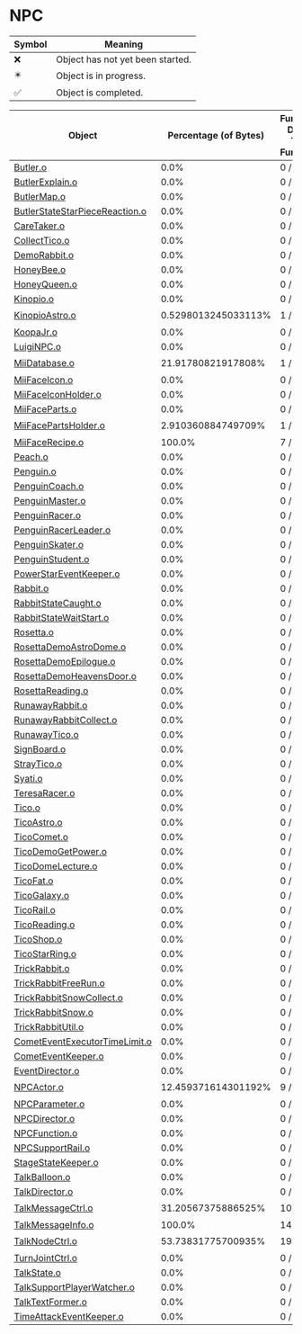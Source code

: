 # NPC
| Symbol | Meaning 
| ------------- | ------------- 
| :x: | Object has not yet been started. 
| :eight_pointed_black_star: | Object is in progress. 
| :white_check_mark: | Object is completed. 


| Object | Percentage (of Bytes) | Functions Done / Total Functions | Percentage (Functions) | Status 
| ------------- | ------------- | ------------- | ------------- | ------------- 
| [Butler.o](https://github.com/shibbo/Petari/blob/master/docs/lib/NPC/Butler.md) | 0.0% | 0 / 53 | 0.0% | :x: 
| [ButlerExplain.o](https://github.com/shibbo/Petari/blob/master/docs/lib/NPC/ButlerExplain.md) | 0.0% | 0 / 10 | 0.0% | :x: 
| [ButlerMap.o](https://github.com/shibbo/Petari/blob/master/docs/lib/NPC/ButlerMap.md) | 0.0% | 0 / 31 | 0.0% | :x: 
| [ButlerStateStarPieceReaction.o](https://github.com/shibbo/Petari/blob/master/docs/lib/NPC/ButlerStateStarPieceReaction.md) | 0.0% | 0 / 8 | 0.0% | :x: 
| [CareTaker.o](https://github.com/shibbo/Petari/blob/master/docs/lib/NPC/CareTaker.md) | 0.0% | 0 / 65 | 0.0% | :x: 
| [CollectTico.o](https://github.com/shibbo/Petari/blob/master/docs/lib/NPC/CollectTico.md) | 0.0% | 0 / 22 | 0.0% | :x: 
| [DemoRabbit.o](https://github.com/shibbo/Petari/blob/master/docs/lib/NPC/DemoRabbit.md) | 0.0% | 0 / 48 | 0.0% | :x: 
| [HoneyBee.o](https://github.com/shibbo/Petari/blob/master/docs/lib/NPC/HoneyBee.md) | 0.0% | 0 / 28 | 0.0% | :x: 
| [HoneyQueen.o](https://github.com/shibbo/Petari/blob/master/docs/lib/NPC/HoneyQueen.md) | 0.0% | 0 / 35 | 0.0% | :x: 
| [Kinopio.o](https://github.com/shibbo/Petari/blob/master/docs/lib/NPC/Kinopio.md) | 0.0% | 0 / 65 | 0.0% | :x: 
| [KinopioAstro.o](https://github.com/shibbo/Petari/blob/master/docs/lib/NPC/KinopioAstro.md) | 0.5298013245033113% | 1 / 22 | 4.545454545454546% | :eight_pointed_black_star: 
| [KoopaJr.o](https://github.com/shibbo/Petari/blob/master/docs/lib/NPC/KoopaJr.md) | 0.0% | 0 / 41 | 0.0% | :x: 
| [LuigiNPC.o](https://github.com/shibbo/Petari/blob/master/docs/lib/NPC/LuigiNPC.md) | 0.0% | 0 / 58 | 0.0% | :x: 
| [MiiDatabase.o](https://github.com/shibbo/Petari/blob/master/docs/lib/NPC/MiiDatabase.md) | 21.91780821917808% | 1 / 3 | 33.33333333333333% | :eight_pointed_black_star: 
| [MiiFaceIcon.o](https://github.com/shibbo/Petari/blob/master/docs/lib/NPC/MiiFaceIcon.md) | 0.0% | 0 / 8 | 0.0% | :x: 
| [MiiFaceIconHolder.o](https://github.com/shibbo/Petari/blob/master/docs/lib/NPC/MiiFaceIconHolder.md) | 0.0% | 0 / 7 | 0.0% | :x: 
| [MiiFaceParts.o](https://github.com/shibbo/Petari/blob/master/docs/lib/NPC/MiiFaceParts.md) | 0.0% | 0 / 13 | 0.0% | :x: 
| [MiiFacePartsHolder.o](https://github.com/shibbo/Petari/blob/master/docs/lib/NPC/MiiFacePartsHolder.md) | 2.910360884749709% | 1 / 20 | 5.0% | :eight_pointed_black_star: 
| [MiiFaceRecipe.o](https://github.com/shibbo/Petari/blob/master/docs/lib/NPC/MiiFaceRecipe.md) | 100.0% | 7 / 7 | 100.0% | :white_check_mark: 
| [Peach.o](https://github.com/shibbo/Petari/blob/master/docs/lib/NPC/Peach.md) | 0.0% | 0 / 7 | 0.0% | :x: 
| [Penguin.o](https://github.com/shibbo/Petari/blob/master/docs/lib/NPC/Penguin.md) | 0.0% | 0 / 27 | 0.0% | :x: 
| [PenguinCoach.o](https://github.com/shibbo/Petari/blob/master/docs/lib/NPC/PenguinCoach.md) | 0.0% | 0 / 40 | 0.0% | :x: 
| [PenguinMaster.o](https://github.com/shibbo/Petari/blob/master/docs/lib/NPC/PenguinMaster.md) | 0.0% | 0 / 10 | 0.0% | :x: 
| [PenguinRacer.o](https://github.com/shibbo/Petari/blob/master/docs/lib/NPC/PenguinRacer.md) | 0.0% | 0 / 64 | 0.0% | :x: 
| [PenguinRacerLeader.o](https://github.com/shibbo/Petari/blob/master/docs/lib/NPC/PenguinRacerLeader.md) | 0.0% | 0 / 30 | 0.0% | :x: 
| [PenguinSkater.o](https://github.com/shibbo/Petari/blob/master/docs/lib/NPC/PenguinSkater.md) | 0.0% | 0 / 54 | 0.0% | :x: 
| [PenguinStudent.o](https://github.com/shibbo/Petari/blob/master/docs/lib/NPC/PenguinStudent.md) | 0.0% | 0 / 22 | 0.0% | :x: 
| [PowerStarEventKeeper.o](https://github.com/shibbo/Petari/blob/master/docs/lib/NPC/PowerStarEventKeeper.md) | 0.0% | 0 / 12 | 0.0% | :x: 
| [Rabbit.o](https://github.com/shibbo/Petari/blob/master/docs/lib/NPC/Rabbit.md) | 0.0% | 0 / 54 | 0.0% | :x: 
| [RabbitStateCaught.o](https://github.com/shibbo/Petari/blob/master/docs/lib/NPC/RabbitStateCaught.md) | 0.0% | 0 / 20 | 0.0% | :x: 
| [RabbitStateWaitStart.o](https://github.com/shibbo/Petari/blob/master/docs/lib/NPC/RabbitStateWaitStart.md) | 0.0% | 0 / 37 | 0.0% | :x: 
| [Rosetta.o](https://github.com/shibbo/Petari/blob/master/docs/lib/NPC/Rosetta.md) | 0.0% | 0 / 25 | 0.0% | :x: 
| [RosettaDemoAstroDome.o](https://github.com/shibbo/Petari/blob/master/docs/lib/NPC/RosettaDemoAstroDome.md) | 0.0% | 0 / 33 | 0.0% | :x: 
| [RosettaDemoEpilogue.o](https://github.com/shibbo/Petari/blob/master/docs/lib/NPC/RosettaDemoEpilogue.md) | 0.0% | 0 / 9 | 0.0% | :x: 
| [RosettaDemoHeavensDoor.o](https://github.com/shibbo/Petari/blob/master/docs/lib/NPC/RosettaDemoHeavensDoor.md) | 0.0% | 0 / 33 | 0.0% | :x: 
| [RosettaReading.o](https://github.com/shibbo/Petari/blob/master/docs/lib/NPC/RosettaReading.md) | 0.0% | 0 / 16 | 0.0% | :x: 
| [RunawayRabbit.o](https://github.com/shibbo/Petari/blob/master/docs/lib/NPC/RunawayRabbit.md) | 0.0% | 0 / 61 | 0.0% | :x: 
| [RunawayRabbitCollect.o](https://github.com/shibbo/Petari/blob/master/docs/lib/NPC/RunawayRabbitCollect.md) | 0.0% | 0 / 17 | 0.0% | :x: 
| [RunawayTico.o](https://github.com/shibbo/Petari/blob/master/docs/lib/NPC/RunawayTico.md) | 0.0% | 0 / 39 | 0.0% | :x: 
| [SignBoard.o](https://github.com/shibbo/Petari/blob/master/docs/lib/NPC/SignBoard.md) | 0.0% | 0 / 8 | 0.0% | :x: 
| [StrayTico.o](https://github.com/shibbo/Petari/blob/master/docs/lib/NPC/StrayTico.md) | 0.0% | 0 / 36 | 0.0% | :x: 
| [Syati.o](https://github.com/shibbo/Petari/blob/master/docs/lib/NPC/Syati.md) | 0.0% | 0 / 88 | 0.0% | :x: 
| [TeresaRacer.o](https://github.com/shibbo/Petari/blob/master/docs/lib/NPC/TeresaRacer.md) | 0.0% | 0 / 51 | 0.0% | :x: 
| [Tico.o](https://github.com/shibbo/Petari/blob/master/docs/lib/NPC/Tico.md) | 0.0% | 0 / 71 | 0.0% | :x: 
| [TicoAstro.o](https://github.com/shibbo/Petari/blob/master/docs/lib/NPC/TicoAstro.md) | 0.0% | 0 / 3 | 0.0% | :x: 
| [TicoComet.o](https://github.com/shibbo/Petari/blob/master/docs/lib/NPC/TicoComet.md) | 0.0% | 0 / 46 | 0.0% | :x: 
| [TicoDemoGetPower.o](https://github.com/shibbo/Petari/blob/master/docs/lib/NPC/TicoDemoGetPower.md) | 0.0% | 0 / 11 | 0.0% | :x: 
| [TicoDomeLecture.o](https://github.com/shibbo/Petari/blob/master/docs/lib/NPC/TicoDomeLecture.md) | 0.0% | 0 / 14 | 0.0% | :x: 
| [TicoFat.o](https://github.com/shibbo/Petari/blob/master/docs/lib/NPC/TicoFat.md) | 0.0% | 0 / 82 | 0.0% | :x: 
| [TicoGalaxy.o](https://github.com/shibbo/Petari/blob/master/docs/lib/NPC/TicoGalaxy.md) | 0.0% | 0 / 11 | 0.0% | :x: 
| [TicoRail.o](https://github.com/shibbo/Petari/blob/master/docs/lib/NPC/TicoRail.md) | 0.0% | 0 / 40 | 0.0% | :x: 
| [TicoReading.o](https://github.com/shibbo/Petari/blob/master/docs/lib/NPC/TicoReading.md) | 0.0% | 0 / 8 | 0.0% | :x: 
| [TicoShop.o](https://github.com/shibbo/Petari/blob/master/docs/lib/NPC/TicoShop.md) | 0.0% | 0 / 16 | 0.0% | :x: 
| [TicoStarRing.o](https://github.com/shibbo/Petari/blob/master/docs/lib/NPC/TicoStarRing.md) | 0.0% | 0 / 9 | 0.0% | :x: 
| [TrickRabbit.o](https://github.com/shibbo/Petari/blob/master/docs/lib/NPC/TrickRabbit.md) | 0.0% | 0 / 128 | 0.0% | :x: 
| [TrickRabbitFreeRun.o](https://github.com/shibbo/Petari/blob/master/docs/lib/NPC/TrickRabbitFreeRun.md) | 0.0% | 0 / 41 | 0.0% | :x: 
| [TrickRabbitSnowCollect.o](https://github.com/shibbo/Petari/blob/master/docs/lib/NPC/TrickRabbitSnowCollect.md) | 0.0% | 0 / 61 | 0.0% | :x: 
| [TrickRabbitSnow.o](https://github.com/shibbo/Petari/blob/master/docs/lib/NPC/TrickRabbitSnow.md) | 0.0% | 0 / 59 | 0.0% | :x: 
| [TrickRabbitUtil.o](https://github.com/shibbo/Petari/blob/master/docs/lib/NPC/TrickRabbitUtil.md) | 0.0% | 0 / 1 | 0.0% | :x: 
| [CometEventExecutorTimeLimit.o](https://github.com/shibbo/Petari/blob/master/docs/lib/NPC/CometEventExecutorTimeLimit.md) | 0.0% | 0 / 10 | 0.0% | :x: 
| [CometEventKeeper.o](https://github.com/shibbo/Petari/blob/master/docs/lib/NPC/CometEventKeeper.md) | 0.0% | 0 / 8 | 0.0% | :x: 
| [EventDirector.o](https://github.com/shibbo/Petari/blob/master/docs/lib/NPC/EventDirector.md) | 0.0% | 0 / 17 | 0.0% | :x: 
| [NPCActor.o](https://github.com/shibbo/Petari/blob/master/docs/lib/NPC/NPCActor.md) | 12.459371614301192% | 9 / 54 | 16.666666666666664% | :eight_pointed_black_star: 
| [NPCParameter.o](https://github.com/shibbo/Petari/blob/master/docs/lib/NPC/NPCParameter.md) | 0.0% | 0 / 20 | 0.0% | :x: 
| [NPCDirector.o](https://github.com/shibbo/Petari/blob/master/docs/lib/NPC/NPCDirector.md) | 0.0% | 0 / 3 | 0.0% | :x: 
| [NPCFunction.o](https://github.com/shibbo/Petari/blob/master/docs/lib/NPC/NPCFunction.md) | 0.0% | 0 / 3 | 0.0% | :x: 
| [NPCSupportRail.o](https://github.com/shibbo/Petari/blob/master/docs/lib/NPC/NPCSupportRail.md) | 0.0% | 0 / 3 | 0.0% | :x: 
| [StageStateKeeper.o](https://github.com/shibbo/Petari/blob/master/docs/lib/NPC/StageStateKeeper.md) | 0.0% | 0 / 1 | 0.0% | :x: 
| [TalkBalloon.o](https://github.com/shibbo/Petari/blob/master/docs/lib/NPC/TalkBalloon.md) | 0.0% | 0 / 69 | 0.0% | :x: 
| [TalkDirector.o](https://github.com/shibbo/Petari/blob/master/docs/lib/NPC/TalkDirector.md) | 0.0% | 0 / 62 | 0.0% | :x: 
| [TalkMessageCtrl.o](https://github.com/shibbo/Petari/blob/master/docs/lib/NPC/TalkMessageCtrl.md) | 31.20567375886525% | 10 / 43 | 23.25581395348837% | :eight_pointed_black_star: 
| [TalkMessageInfo.o](https://github.com/shibbo/Petari/blob/master/docs/lib/NPC/TalkMessageInfo.md) | 100.0% | 14 / 14 | 100.0% | :white_check_mark: 
| [TalkNodeCtrl.o](https://github.com/shibbo/Petari/blob/master/docs/lib/NPC/TalkNodeCtrl.md) | 53.73831775700935% | 19 / 23 | 82.6086956521739% | :eight_pointed_black_star: 
| [TurnJointCtrl.o](https://github.com/shibbo/Petari/blob/master/docs/lib/NPC/TurnJointCtrl.md) | 0.0% | 0 / 20 | 0.0% | :x: 
| [TalkState.o](https://github.com/shibbo/Petari/blob/master/docs/lib/NPC/TalkState.md) | 0.0% | 0 / 31 | 0.0% | :x: 
| [TalkSupportPlayerWatcher.o](https://github.com/shibbo/Petari/blob/master/docs/lib/NPC/TalkSupportPlayerWatcher.md) | 0.0% | 0 / 5 | 0.0% | :x: 
| [TalkTextFormer.o](https://github.com/shibbo/Petari/blob/master/docs/lib/NPC/TalkTextFormer.md) | 0.0% | 0 / 16 | 0.0% | :x: 
| [TimeAttackEventKeeper.o](https://github.com/shibbo/Petari/blob/master/docs/lib/NPC/TimeAttackEventKeeper.md) | 0.0% | 0 / 4 | 0.0% | :x: 
